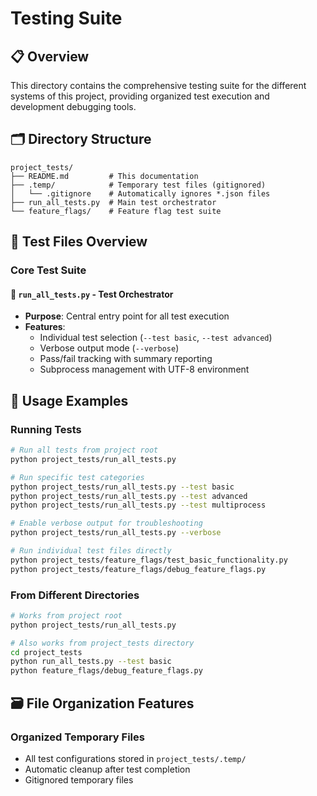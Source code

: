 # Testing Suite

## 📋 **Overview**

This directory contains the comprehensive testing suite for the different systems of this project, providing organized test execution and development debugging tools.

## 🗂️ **Directory Structure**

```
project_tests/
├── README.md         # This documentation
├── .temp/            # Temporary test files (gitignored)
│   └── .gitignore    # Automatically ignores *.json files
├── run_all_tests.py  # Main test orchestrator
└── feature_flags/    # Feature flag test suite
```

## 🧪 **Test Files Overview**

### **Core Test Suite**

#### 🔧 **`run_all_tests.py`** - Test Orchestrator
- **Purpose**: Central entry point for all test execution
- **Features**: 
  - Individual test selection (`--test basic`, `--test advanced`)
  - Verbose output mode (`--verbose`)
  - Pass/fail tracking with summary reporting
  - Subprocess management with UTF-8 environment

## 🚀 **Usage Examples**

### **Running Tests**

```bash
# Run all tests from project root
python project_tests/run_all_tests.py

# Run specific test categories
python project_tests/run_all_tests.py --test basic
python project_tests/run_all_tests.py --test advanced
python project_tests/run_all_tests.py --test multiprocess

# Enable verbose output for troubleshooting
python project_tests/run_all_tests.py --verbose

# Run individual test files directly
python project_tests/feature_flags/test_basic_functionality.py
python project_tests/feature_flags/debug_feature_flags.py
```

### **From Different Directories**

```bash
# Works from project root
python project_tests/run_all_tests.py

# Also works from project_tests directory
cd project_tests
python run_all_tests.py --test basic
python feature_flags/debug_feature_flags.py
```

## 🗃️ **File Organization Features**

### **Organized Temporary Files**
- All test configurations stored in `project_tests/.temp/`
- Automatic cleanup after test completion
- Gitignored temporary files
